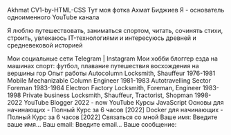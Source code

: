 Akhmat CV1-by-HTML-CSS
Тут моя фотка
Ахмат Биджиев
Я - основатель одноименного YouTube канала

Я люблю путешествовать, заниматься спортом, читать, сочинять стихи, строить, увлекаюсь IT-технологиями и интересуюсь древней и средневековой историей

Мои социальные сети
Telegram | Instagram
Мои хобби
блоггер
ездa на машинах
спорт: футбол, плавание
путешествия
восхождения на вершины гор
Опыт работы
Autocolumn	Locksmith, Shauffeur	1976-1981
Mobile Mechanizable Column	Engineer	1981-1983
Autotravelling Sector	Foreman	1983-1984
Electron Factory	Locksmith, Foreman, Engineer	1983-1998
Private business	Locksmith, Shauffeur, Tractorist, Shopman	1998-2022
YouTube	Blogger	2022 - now
YouTube Курсы
JavaScript Основы для начинающих - Полный Курс за 6 часов [2022]
Docker для начинающих - Полный Курс за 6 часов [2022]
Связаться со мной
Ваше имя:
Введите ваше имя...
Ваш email:
Введите email...
Ваше сообщение:
